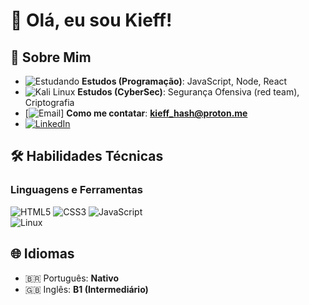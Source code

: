 # 👋 Olá, eu sou Kieff!  


## 🚀 Sobre Mim  
- ![Estudando](https://img.shields.io/badge/-📚_Estudando_Web_Dev-8A2BE2?style=flat&logo=bookstack&logoColor=white) **Estudos (Programação)**: JavaScript, Node, React
- ![Kali Linux](https://img.shields.io/badge/-Kali_Linux-557C94?logo=kalilinux&logoColor=white) **Estudos (CyberSec)**: Segurança Ofensiva (red team), Criptografia
- [![Email](https://img.shields.io/badge/-✉️_kieff_hash@proton.me-8B89CC?style=flat&logo=protonmail&logoColor=white)] **Como me contatar**: **kieff_hash@proton.me**
- [![LinkedIn](https://img.shields.io/badge/-LinkedIn-0077B5?logo=linkedin&logoColor=white)](https://linkedin.com/in/gabriel-kieff) 


## 🛠 Habilidades Técnicas  
### Linguagens e Ferramentas  
![HTML5](https://img.shields.io/badge/-HTML5-E34F26?logo=html5&logoColor=white)
![CSS3](https://img.shields.io/badge/-CSS3-1572B6?logo=css3&logoColor=white)
![JavaScript](https://img.shields.io/badge/-JavaScript-F7DF1E?logo=javascript&logoColor=black)  
![Linux](https://img.shields.io/badge/-Linux-FCC624?logo=linux&logoColor=black)  


## 🌐 Idiomas  
- 🇧🇷 Português: **Nativo**  
- 🇬🇧 Inglês: **B1 (Intermediário)**  
